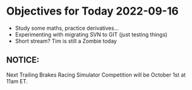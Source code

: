 # Objectives for Today 2022-09-16

- Study some maths, practice derivatives...
- Experimenting with migrating SVN to GIT (just testing things)
- Short stream? Tim is still a Zombie today

## NOTICE:

Next Trailing Brakes Racing Simulator Competition will be October 1st at 11am ET.
